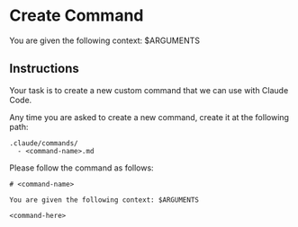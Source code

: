 # Create Command

You are given the following context: $ARGUMENTS

## Instructions

Your task is to create a new custom command that we can use with Claude Code.

Any time you are asked to create a new command, create it at the following path:

```
.claude/commands/
  - <command-name>.md
```

Please follow the command as follows:

```
# <command-name>

You are given the following context: $ARGUMENTS

<command-here>
```
